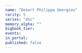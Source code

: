 ```yaml
---
name: "Desert Philippa Georgiou"
rarity: 5
series: "dsc"
memory_alpha: ""
bigbook_tier:
events:
in_portal:
published: false
---
```

